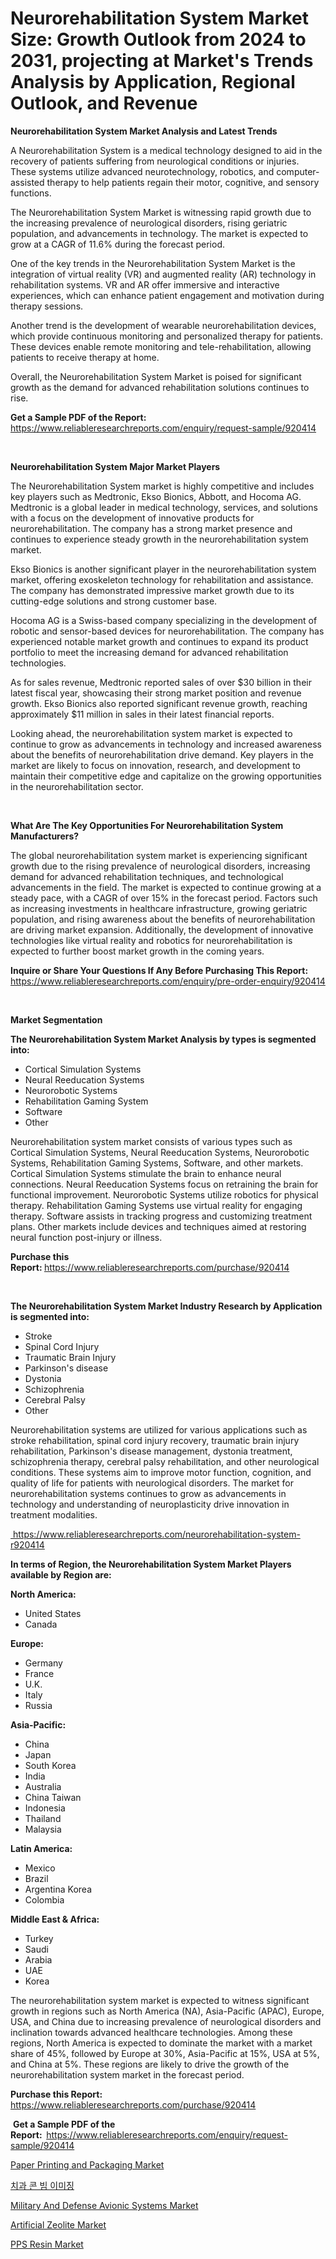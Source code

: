 <p><h1>Neurorehabilitation System Market Size: Growth Outlook from 2024 to 2031, projecting at Market's Trends Analysis by Application, Regional Outlook, and Revenue</h1></p><p><strong>Neurorehabilitation System Market Analysis and Latest Trends</strong></p>
<p><p>A Neurorehabilitation System is a medical technology designed to aid in the recovery of patients suffering from neurological conditions or injuries. These systems utilize advanced neurotechnology, robotics, and computer-assisted therapy to help patients regain their motor, cognitive, and sensory functions.</p><p>The Neurorehabilitation System Market is witnessing rapid growth due to the increasing prevalence of neurological disorders, rising geriatric population, and advancements in technology. The market is expected to grow at a CAGR of 11.6% during the forecast period.</p><p>One of the key trends in the Neurorehabilitation System Market is the integration of virtual reality (VR) and augmented reality (AR) technology in rehabilitation systems. VR and AR offer immersive and interactive experiences, which can enhance patient engagement and motivation during therapy sessions.</p><p>Another trend is the development of wearable neurorehabilitation devices, which provide continuous monitoring and personalized therapy for patients. These devices enable remote monitoring and tele-rehabilitation, allowing patients to receive therapy at home.</p><p>Overall, the Neurorehabilitation System Market is poised for significant growth as the demand for advanced rehabilitation solutions continues to rise.</p></p>
<p><strong>Get a Sample PDF of the Report:&nbsp;</strong> <a href="https://www.reliableresearchreports.com/enquiry/request-sample/920414">https://www.reliableresearchreports.com/enquiry/request-sample/920414</a></p>
<p>&nbsp;</p>
<p><strong>Neurorehabilitation System Major Market Players</strong></p>
<p><p>The Neurorehabilitation System market is highly competitive and includes key players such as Medtronic, Ekso Bionics, Abbott, and Hocoma AG. Medtronic is a global leader in medical technology, services, and solutions with a focus on the development of innovative products for neurorehabilitation. The company has a strong market presence and continues to experience steady growth in the neurorehabilitation system market.</p><p>Ekso Bionics is another significant player in the neurorehabilitation system market, offering exoskeleton technology for rehabilitation and assistance. The company has demonstrated impressive market growth due to its cutting-edge solutions and strong customer base.</p><p>Hocoma AG is a Swiss-based company specializing in the development of robotic and sensor-based devices for neurorehabilitation. The company has experienced notable market growth and continues to expand its product portfolio to meet the increasing demand for advanced rehabilitation technologies.</p><p>As for sales revenue, Medtronic reported sales of over $30 billion in their latest fiscal year, showcasing their strong market position and revenue growth. Ekso Bionics also reported significant revenue growth, reaching approximately $11 million in sales in their latest financial reports.</p><p>Looking ahead, the neurorehabilitation system market is expected to continue to grow as advancements in technology and increased awareness about the benefits of neurorehabilitation drive demand. Key players in the market are likely to focus on innovation, research, and development to maintain their competitive edge and capitalize on the growing opportunities in the neurorehabilitation sector.</p></p>
<p>&nbsp;</p>
<p><strong>What Are The Key Opportunities For Neurorehabilitation System Manufacturers?</strong></p>
<p><p>The global neurorehabilitation system market is experiencing significant growth due to the rising prevalence of neurological disorders, increasing demand for advanced rehabilitation techniques, and technological advancements in the field. The market is expected to continue growing at a steady pace, with a CAGR of over 15% in the forecast period. Factors such as increasing investments in healthcare infrastructure, growing geriatric population, and rising awareness about the benefits of neurorehabilitation are driving market expansion. Additionally, the development of innovative technologies like virtual reality and robotics for neurorehabilitation is expected to further boost market growth in the coming years.</p></p>
<p><strong>Inquire or Share Your Questions If Any Before Purchasing This Report:</strong> <a href="https://www.reliableresearchreports.com/enquiry/pre-order-enquiry/920414">https://www.reliableresearchreports.com/enquiry/pre-order-enquiry/920414</a></p>
<p>&nbsp;</p>
<p><strong>Market Segmentation</strong></p>
<p><strong>The Neurorehabilitation System Market Analysis by types is segmented into:</strong></p>
<p><ul><li>Cortical Simulation Systems</li><li>Neural Reeducation Systems</li><li>Neurorobotic Systems</li><li>Rehabilitation Gaming System</li><li>Software</li><li>Other</li></ul></p>
<p><p>Neurorehabilitation system market consists of various types such as Cortical Simulation Systems, Neural Reeducation Systems, Neurorobotic Systems, Rehabilitation Gaming Systems, Software, and other markets. Cortical Simulation Systems stimulate the brain to enhance neural connections. Neural Reeducation Systems focus on retraining the brain for functional improvement. Neurorobotic Systems utilize robotics for physical therapy. Rehabilitation Gaming Systems use virtual reality for engaging therapy. Software assists in tracking progress and customizing treatment plans. Other markets include devices and techniques aimed at restoring neural function post-injury or illness.</p></p>
<p><strong>Purchase this Report:&nbsp;</strong><a href="https://www.reliableresearchreports.com/purchase/920414">https://www.reliableresearchreports.com/purchase/920414</a></p>
<p>&nbsp;</p>
<p><strong>The Neurorehabilitation System Market Industry Research by Application is segmented into:</strong></p>
<p><ul><li>Stroke</li><li>Spinal Cord Injury</li><li>Traumatic Brain Injury</li><li>Parkinson's disease</li><li>Dystonia</li><li>Schizophrenia</li><li>Cerebral Palsy</li><li>Other</li></ul></p>
<p><p>Neurorehabilitation systems are utilized for various applications such as stroke rehabilitation, spinal cord injury recovery, traumatic brain injury rehabilitation, Parkinson's disease management, dystonia treatment, schizophrenia therapy, cerebral palsy rehabilitation, and other neurological conditions. These systems aim to improve motor function, cognition, and quality of life for patients with neurological disorders. The market for neurorehabilitation systems continues to grow as advancements in technology and understanding of neuroplasticity drive innovation in treatment modalities.</p></p>
<p><a href="https://www.reliableresearchreports.com/neurorehabilitation-system-r920414">&nbsp;https://www.reliableresearchreports.com/neurorehabilitation-system-r920414</a></p>
<p><strong>In terms of Region, the Neurorehabilitation System Market Players available by Region are:</strong></p>
<p>
    <p> <strong> North America: </strong>
        <ul>
            <li>United States</li>
            <li>Canada</li>
        </ul>
        </p> 
    <p> <strong> Europe: </strong>
        <ul>
            <li>Germany</li>
            <li>France</li>
            <li>U.K.</li>
            <li>Italy</li>
            <li>Russia</li>
        </ul>
        </p> 
    <p> <strong> Asia-Pacific: </strong>
        <ul>
            <li>China</li>
            <li>Japan</li>
            <li>South Korea</li>
            <li>India</li>
            <li>Australia</li>
            <li>China Taiwan</li>
            <li>Indonesia</li>
            <li>Thailand</li>
            <li>Malaysia</li>
        </ul>
        </p> 
    <p> <strong> Latin America: </strong>
        <ul>
            <li>Mexico</li>
            <li>Brazil</li>
            <li>Argentina Korea</li>
            <li>Colombia</li>
        </ul>
        </p> 
    <p> <strong> Middle East & Africa: </strong>
        <ul>
            <li>Turkey</li>
            <li>Saudi</li>
            <li>Arabia</li>
            <li>UAE</li>
            <li>Korea</li>
        </ul>
    </p>
    </p>
<p><p>The neurorehabilitation system market is expected to witness significant growth in regions such as North America (NA), Asia-Pacific (APAC), Europe, USA, and China due to increasing prevalence of neurological disorders and inclination towards advanced healthcare technologies. Among these regions, North America is expected to dominate the market with a market share of 45%, followed by Europe at 30%, Asia-Pacific at 15%, USA at 5%, and China at 5%. These regions are likely to drive the growth of the neurorehabilitation system market in the forecast period.</p></p>
<p><strong>Purchase this Report: </strong><a href="https://www.reliableresearchreports.com/purchase/920414">https://www.reliableresearchreports.com/purchase/920414</a></p>
<p>&nbsp;<strong>Get a Sample PDF of the Report:&nbsp;&nbsp;</strong><a href="https://www.reliableresearchreports.com/enquiry/request-sample/920414">https://www.reliableresearchreports.com/enquiry/request-sample/920414</a></p>
<p><strong></strong></p>
<p><p><a href="https://github.com/ElmoRunolfsson2023/Market-Research-Report-List-1/blob/main/paper-printing-and-packaging-market.md">Paper Printing and Packaging Market</a></p><p><a href="https://medium.com/@wheelgg5674537/%EC%B9%98%EA%B3%BC-%EC%BD%98-%EB%B9%94-%EC%9D%B4%EB%AF%B8%EC%A7%95-%EC%8B%9C%EC%9E%A5-%EC%8B%9C%EC%9E%A5-cagr-%EC%8B%9C%EC%9E%A5-%EB%8F%99%ED%96%A5-%EB%B0%8F-%EC%84%B1%EC%9E%A5-%EC%A0%84%EB%9E%B5%EC%97%90-%EB%8C%80%ED%95%9C-%ED%86%B5%EC%B0%B0%EB%A0%A5-61f44e26551a">치과 콘 빔 이미징</a></p><p><a href="https://github.com/susanjprice2023/Market-Research-Report-List-1/blob/main/military-and-defense-avionic-systems-market.md">Military And Defense Avionic Systems Market</a></p><p><a href="https://www.linkedin.com/pulse/artificial-zeolite-market-size-global-industry-overview-pl2ec">Artificial Zeolite Market</a></p><p><a href="https://www.linkedin.com/pulse/global-pps-resin-market-size-trends-insights-projections-jpgyc">PPS Resin Market</a></p></p>